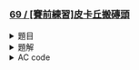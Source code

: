 ### [69 / [賽前練習]皮卡丘搬磚頭](https://toj.tfcis.org/oj/pro/69/)  

<details>

<summary>題目</summary>

### 題目敘述  

今天皮卡丘要和你與好朋友們一起去探險！為了要有充足體體力能快快樂樂地玩一整天，皮卡丘有一種鍛鍊體能的方式，就是將家旁的一疊磚頭搬到家中另一側，隔天再搬回來，如此方法的確讓皮卡丘更加的強壯，體內累積的電能更加充沛  

不過皮卡丘連續搬了好幾天之後，他突然很好奇他在這段期間內，到底搬了幾塊的磚頭。數學不太好的皮卡丘一想到就頭暈，你能幫他算一算嗎？不過有一個小意外，皮卡丘在最後一天要把其中一個磚頭搬回原處時，把這磚頭摔碎了！因此這個磚頭是不列入搬運次數的，請注意！  
    
### 輸入說明  

只有一行，有兩個數字： $K,N$ ，代表皮卡丘搬了 $K$ 天，家中原先有 $N$ 個磚頭  
    
### 輸出說明  

請輸出一行，為皮卡丘搬運磚頭的次數  
    
### 輸入限制  

$0 \leq K,N \leq 2^{32}$
    
### 範例輸入  
```  
3 5
```  

### 範例輸出  
```  
14
```  

</details>

<details>

<summary>題解</summary>

就... $ans=K*(N-1)-1+K$  
注意 $(a,b)=(0,0)$ 的解  
還有 $ans$ 可能會大於

</details>

<details>

<summary>AC code</summary>

```cpp
#include<iostream>
using namespace std;

int main() {
	unsigned long long a,b;
	cin>>a>>b;
	if(a==0||b==0){
		cout<<"0"<<endl;
		
	}
	else{
		cout<<a*(b-1)-1+a<<endl;
	}
	return 0;
}
```

</details>
